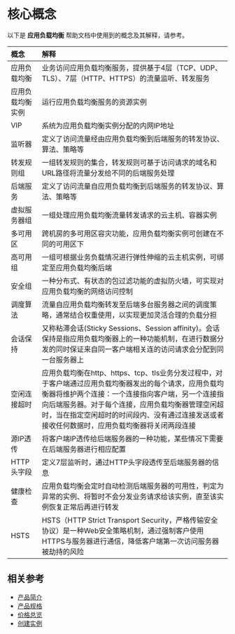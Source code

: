 # 核心概念
以下是 **应用负载均衡** 帮助文档中使用到的概念及其解释，请参考。

| 概念 | 解释 |
| :- | :- |
| 应用负载均衡 | 业务访问应用负载均衡服务，提供基于4层（TCP、UDP、TLS）、7层（HTTP、HTTPS）的流量监听、转发服务 |
| 应用负载均衡实例 | 运行应用负载均衡服务的资源实例 |
| VIP | 系统为应用负载均衡实例分配的内网IP地址 |
|监听器| 定义了访问流量经由应用负载均衡到后端服务的转发协议、算法、策略等 |
|转发规则组|一组转发规则的集合，转发规则可基于访问请求的域名和URL路径将流量分发给不同的后端服务处理|
|后端服务|定义了访问流量自应用负载均衡到后端服务的转发协议、算法、策略等|
|虚拟服务器组|一组处理应用负载均衡流量转发请求的云主机、容器实例|
|多可用区|跨机房的多可用区容灾功能，应用负载均衡实例可创建在不同的可用区下|
|高可用组|一组可根据业务负载情况进行弹性伸缩的云主机实例，可绑定至应用负载均衡后端|
|安全组|一种分布式、有状态的包过滤功能的虚拟防火墙，可实现对应用负载均衡的网络访问控制|
|调度算法| 流量自应用负载均衡转发至后端多台服务器之间的调度策略，通常结合权重使用，以实现更加灵活合理的负载分担 |
|会话保持| 又称粘滞会话(Sticky Sessions、Session affinity)。会话保持是指应用负载均衡器上的一种功能机制，在进行数据分发的同时保证来自同一客户端相关连的访问请求会分配到同一台服务器上 |
|空闲连接超时| 应用负载均衡在http、https、tcp、tls业务分发过程中，对于客户端通过应用负载均衡器发出的每个请求，应用负载均衡器将维护两个连接：一个连接指向客户端，另一个连接指向后端服务器。对于每个连接，应用负载均衡器管理空闲超时，当在指定空闲超时的时间段内、没有通过连接发送或者接收任何数据时，应用负载均衡器将关闭两段连接 |
|源IP透传|	将客户端IP透传给后端服务器的一种功能，某些情况下需要在后端服务器进行相应配置|
|HTTP头字段|	定义7层监听时，通过HTTP头字段透传至后端服务器的信息|
|健康检查| 应用负载均衡会定时自动检测后端服务器的可用性，判定为异常的实例、将暂时不会分发业务请求给该实例，直至该实例恢复正常后再进行转发 |
|HSTS| HSTS（HTTP Strict Transport Security，严格传输安全协议）是一种Web安全策略机制，通过强制客户使用HTTPS与服务器进行通信，降低客户端第一次访问服务器被劫持的风险 |

## 相关参考

- [产品简介](../Introduction/Product-Overview.md)
- [产品规格](../Introduction/Specification.md)
- [价格总览](../Pricing/Price-Overview.md)
- [创建实例](../Getting-Started/Create-Instance.md)
